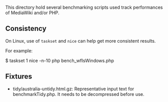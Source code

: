 This directory hold several benchmarking scripts used track performances of
MediaWiki and/or PHP.

## Consistency

On Linux, use of `taskset` and `nice` can help get more consistent results.

For example:

 $ taskset 1 nice -n-10 php bench_wfIsWindows.php

## Fixtures

* tidy/australia-untidy.html.gz: Representative input text for benchmarkTidy.php.
  It needs to be decompressed before use.

